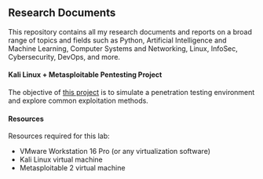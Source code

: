 ## Research Documents

This repository contains all my research documents and reports on a broad range of topics and fields such as Python, Artificial Intelligence and Machine Learning, Computer Systems and Networking, Linux, InfoSec, Cybersecurity, DevOps, and more. 

#### Kali Linux + Metasploitable Pentesting Project
The objective of [this project](https://prodseanb.github.io/docs/Kali%20Linux%20Metasploitable.pdf) is to simulate a penetration testing environment and explore common exploitation methods.
#### Resources
Resources required for this lab:
- VMware Workstation 16 Pro (or any virtualization software)
- Kali Linux virtual machine
- Metasploitable 2 virtual machine

